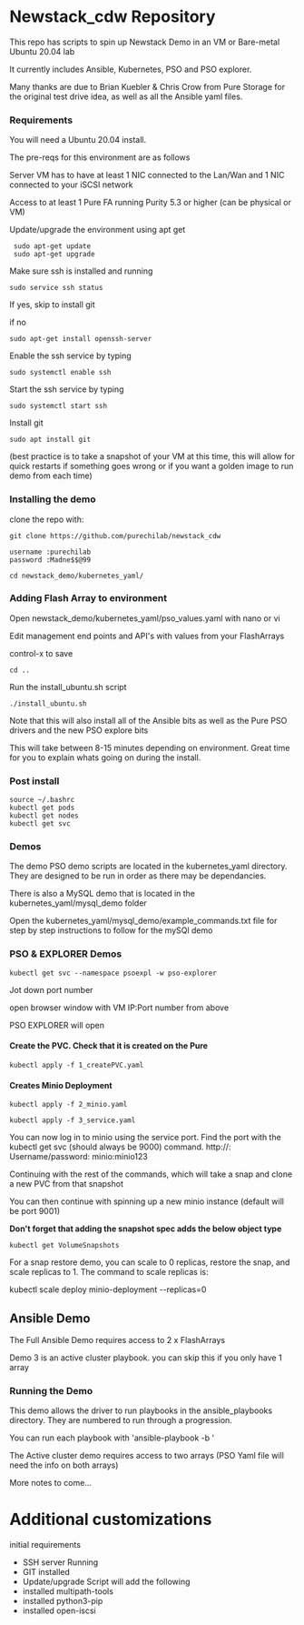# Newstack_cdw Repository

This repo has scripts to spin up Newstack Demo in an VM or Bare-metal Ubuntu 20.04 lab

It currently includes Ansible, Kubernetes, PSO and PSO explorer.

Many thanks are due to Brian Kuebler & Chris Crow from Pure Storage for the original test drive idea, as well as all the Ansible yaml files.

### Requirements
You will need a Ubuntu 20.04 install.  

The pre-reqs for this environment are as follows

Server VM has to have at least 1 NIC connected to the Lan/Wan and 1 NIC connected to your iSCSI network

Access to at least 1 Pure FA running Purity 5.3 or higher (can be physical or VM)

Update/upgrade the environment using apt get
```
 sudo apt-get update
 sudo apt-get upgrade
 ```
Make sure ssh is installed and running

```
sudo service ssh status
```

If yes, skip to install git

if no

```
sudo apt-get install openssh-server
```

Enable the ssh service by typing

```
sudo systemctl enable ssh
```

Start the ssh service by typing
```
sudo systemctl start ssh
```

Install git

```
sudo apt install git
```
(best practice is to take a snapshot of your VM at this time, this will allow for quick restarts if something goes wrong or if you want a golden image to run demo from each time)


### Installing the demo
clone the repo with:
```
git clone https://github.com/purechilab/newstack_cdw

username :purechilab
password :Madne$$@99

cd newstack_demo/kubernetes_yaml/
```
### Adding Flash Array to environment
Open newstack_demo/kubernetes_yaml/pso_values.yaml with nano or vi

Edit management end points and API's with values from your FlashArrays

control-x to save

```
cd ..
```
Run the install_ubuntu.sh script
```
./install_ubuntu.sh
```

Note that this will also install all of the Ansible bits as well as the Pure PSO drivers and the new PSO explore bits

This will take between 8-15 minutes depending on environment. Great time for you to explain whats going on during the install.

### Post install
 ```
 source ~/.bashrc
 kubectl get pods
 kubectl get nodes
 kubectl get svc
```
### Demos

The demo PSO demo scripts are located in the kubernetes_yaml directory. They are designed to be run in order as there may be dependancies.

There is also a MySQL demo that is located in the kubernetes_yaml/mysql_demo folder

Open the kubernetes_yaml/mysql_demo/example_commands.txt file for step by step instructions to follow for the mySQl demo

### PSO & EXPLORER Demos

```
kubectl get svc --namespace psoexpl -w pso-explorer
```

Jot down port number

open browser window with VM IP:Port number from above

PSO EXPLORER  will open

#### Create the PVC. Check that it is created on the Pure
```
kubectl apply -f 1_createPVC.yaml
```

#### Creates Minio Deployment
```
kubectl apply -f 2_minio.yaml

kubectl apply -f 3_service.yaml
```

You can now log in to minio using the service port. Find the port with the kubectl get svc (should always be 9000) command. http://<linuxIP>:<port> Username/password: minio:minio123

Continuing with the rest of the commands, which will take a snap and clone a new PVC from that snapshot

You can then continue with spinning up a new minio instance (default will be port 9001)

**Don't forget that adding the snapshot spec adds the below object type**
```
kubectl get VolumeSnapshots
```

For a snap restore demo, you can scale to 0 replicas, restore the snap, and scale replicas to 1. The command to scale replicas is:

kubectl scale deploy minio-deployment --replicas=0


## Ansible Demo

The Full Ansible Demo requires access to 2 x FlashArrays

Demo 3 is an active cluster playbook. you can skip this if you only have 1 array

### Running the Demo

This demo allows the driver to run playbooks in the ansible_playbooks directory. They are numbered to run through a progression.

You can run each playbook with 'ansible-playbook -b <yaml file>'

The Active cluster demo requires access to two arrays (PSO Yaml file will need the info on both arrays)  

More notes to come...



# Additional customizations
initial requirements

- SSH server Running
- GIT installed
- Update/upgrade
Script will add the following
- installed multipath-tools
- installed python3-pip
- installed open-iscsi

